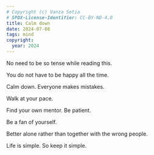 ```yaml
---
# Copyright (c) Vanza Setia
# SPDX-License-Identifier: CC-BY-ND-4.0
title: Calm down
date: 2024-07-08
tags: mind
copyright:
  year: 2024
---
```


No need to be so tense while reading this.

You do not have to be happy all the time.

Calm down. Everyone makes mistakes.

Walk at your pace.

Find your own mentor. Be patient.

Be a fan of yourself.

Better alone rather than together with the wrong people.

Life is simple. So keep it simple.
